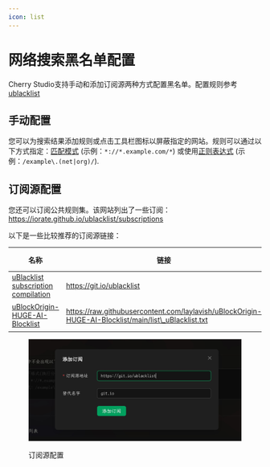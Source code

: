 ```yaml
---
icon: list
---
```


# 网络搜索黑名单配置

Cherry Studio支持手动和添加订阅源两种方式配置黑名单。配置规则参考[ublacklist](https://github.com/iorate/ublacklist)

## 手动配置

您可以为搜索结果添加规则或点击工具栏图标以屏蔽指定的网站。规则可以通过以下方式指定：[匹配模式](https://developer.mozilla.org/zh-CN/docs/mozilla/add-ons/webextensions/match_patterns) (示例：`*://*.example.com/*`) 或使用[正则表达式](https://developer.mozilla.org/zh-CN/docs/web/javascript/guide/regular_expressions) (示例：`/example\.(net|org)/`).

## 订阅源配置

您还可以订阅公共规则集。该网站列出了一些订阅：\
https://iorate.github.io/ublacklist/subscriptions

以下是一些比较推荐的订阅源链接：

| 名称                                                                                                    | 链接                                                                                                   | 类型   |
| ----------------------------------------------------------------------------------------------------- | ---------------------------------------------------------------------------------------------------- | ---- |
| [uBlacklist subscription compilation](https://github.com/eallion/uBlacklist-subscription-compilation) | https://git.io/ublacklist                                                                            | 中文   |
| [uBlockOrigin-HUGE-AI-Blocklist](https://github.com/laylavish/uBlockOrigin-HUGE-AI-Blocklist)         | https://raw.githubusercontent.com/laylavish/uBlockOrigin-HUGE-AI-Blocklist/main/list\_uBlacklist.txt | AI生成 |

<figure><img src="../.gitbook/assets/blacklist1.jpg" alt=""><figcaption><p>订阅源配置</p></figcaption></figure>
